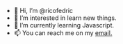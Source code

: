 - 👋 Hi, I’m @ricofedric
- 👀 I’m interested in learn new things.
- 🌱 I’m currently learning Javascript.
- 📫 You can reach me on my <a target="_blank" href="mailto:fedeaferrari@gmail.com">email.</a> 

